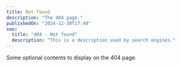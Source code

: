 ```yaml
---
title: Not found
description: "The 404 page."
publishedOn: "2024-12-30T17:49"
seo:
  title: "404 - Not found"
  description: "This is a description used by search engines."
---
```


Some optional contents to display on the 404 page.
